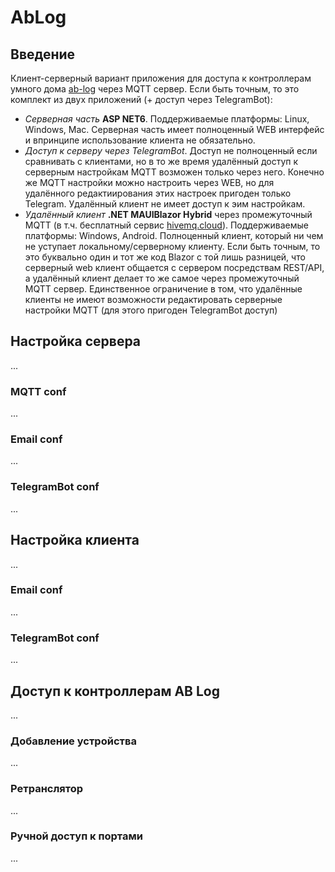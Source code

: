 # AbLog

## Введение
Клиент-серверный вариант приложения для доступа к контроллерам умного дома [ab-log](https://ab-log.ru/) через MQTT сервер. Если быть точным, то это комплект из двух приложений (+ доступ через TelegramBot):
- *Серверная часть* **ASP NET6**. Поддерживаемые платформы: Linux, Windows, Mac. Серверная часть имеет полноценный WEB интерфейс и впринципе использование клиента не обязательно.
- *Доступ к серверу через TelegramBot*. Доступ не полноценный если сравнивать с клиентами, но в то же время удалённый доступ к серверным настройкам MQTT возможен только через него. Конечно же MQTT настройки можно настроить через WEB, но для удалённого редактиирования этих настроек пригоден только Telegram. Удалённый клиент не имеет доступ к эим настройкам.
- *Удалённый клиент* **.NET MAUIBlazor Hybrid** через промежуточный MQTT (в т.ч. бесплатный сервис [hivemq.cloud](https://console.hivemq.cloud/)). Поддерживаемые платформы: Windows, Android. Полноценный клиент, который ни чем не уступает локальному/серверному клиенту. Если быть точным, то это буквально один и тот же код Blazor с той лишь разницей, что серверный web клиент общается с сервером посредствам REST/API, а удалённый клиент делает то же самое через промежуточный MQTT сервер. Единственное ограничение в том, что удалённые клиенты не имеют возможности редактировать серверные настройки MQTT (для этого пригоден TelegramBot доступ)

## Настройка сервера
...
### MQTT conf
...
### Email conf
...
### TelegramBot conf
...

## Настройка клиента
...
### Email conf
...
### TelegramBot conf
...

## Доступ к контроллерам AB Log
...
### Добавление устройства
...
### Ретранслятор
...
### Ручной доступ к портами
...
